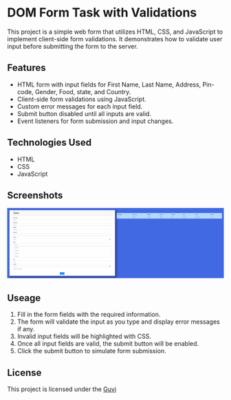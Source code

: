# DOM Form Task with Validations

This project is a simple web form that utilizes HTML, CSS, and JavaScript to implement client-side form validations. It demonstrates how to validate user input before submitting the form to the server.

## Features

- HTML form with input fields for First Name, Last Name, Address, Pin-code, Gender, Food, state, and Country.
- Client-side form validations using JavaScript.
- Custom error messages for each input field.
- Submit button disabled until all inputs are valid.
- Event listeners for form submission and input changes.

## Technologies Used

- HTML
- CSS
- JavaScript

## Screenshots

![Game Screenshot](../snap/Form.PNG)

## Useage 
1. Fill in the form fields with the required information.
2. The form will validate the input as you type and display error messages if any.
3. Invalid input fields will be highlighted with CSS.
4. Once all input fields are valid, the submit button will be enabled.
5. Click the submit button to simulate form submission.

## License

This project is licensed under the [Guvi](https://guvi.io)